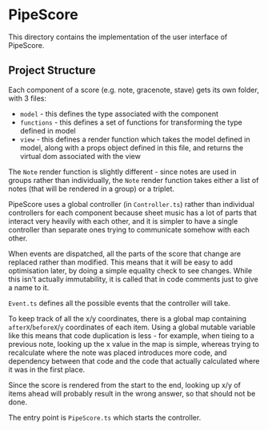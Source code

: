 # PipeScore

This directory contains the implementation of the user interface of PipeScore.

## Project Structure

Each component of a score (e.g. note, gracenote, stave) gets its own folder, with 3 files:
* `model` - this defines the type associated with the component
* `functions` - this defines a set of functions for transforming the type defined in model
* `view` - this defines a render function which takes the model defined in model, along with a props object defined in this file, and returns the virtual dom associated with the view

The `Note` render function is slightly different - since notes are used in groups rather than individually, the `Note` render function takes either a list of notes (that will be rendered in a group) or a triplet.

PipeScore uses a global controller (in `Controller.ts`) rather than individual controllers for each component because sheet music has a lot of parts that interact very heavily with each other, and it is simpler to have a single controller than separate ones trying to communicate somehow with each other.

When events are dispatched, all the parts of the score that change are replaced rather than modified. This means that it will be easy to add optimisation later, by doing a simple equality check to see changes. While this isn't actually immutability, it is called that in code comments just to give a name to it.

`Event.ts` defines all the possible events that the controller will take.

To keep track of all the x/y coordinates, there is a global map containing `afterX`/`beforeX`/`y` coordinates of each item. Using a global mutable variable like this means that code duplication is less - for example, when tieing to a previous note, looking up the x value in the map is simple, whereas trying to recalculate where the note was placed introduces more code, and dependency between that code and the code that actually calculated where it was in the first place.

Since the score is rendered from the start to the end, looking up x/y of items ahead will probably result in the wrong answer, so that should not be done.

The entry point is `PipeScore.ts` which starts the controller.
